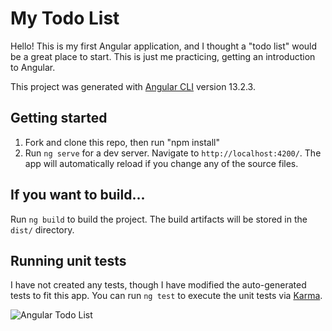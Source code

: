 # My Todo List

Hello! This is my first Angular application, and I thought a "todo list" would be a great place to start. This is just me practicing, getting an introduction to Angular.

This project was generated with [Angular CLI](https://github.com/angular/angular-cli) version 13.2.3.

## Getting started

1. Fork and clone this repo, then run "npm install" 
2. Run `ng serve` for a dev server. Navigate to `http://localhost:4200/`. The app will automatically reload if you change any of the source files.

## If you want to build...

Run `ng build` to build the project. The build artifacts will be stored in the `dist/` directory.

## Running unit tests

I have not created any tests, though I have modified the auto-generated tests to fit this app. You can run `ng test` to execute the unit tests via [Karma](https://karma-runner.github.io).


![Angular Todo List](https://user-images.githubusercontent.com/78354357/153797662-c006d584-edbf-42f5-90a7-3fbd330c863e.gif)




